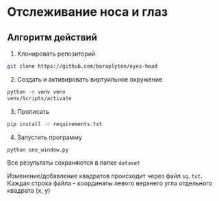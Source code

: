 # Отслеживание носа и глаз

## Алгоритм действий

1. Клонировать репозиторий
```bash
git clone https://github.com/boraplyton/eyes-head
```
2. Создать и активировать виртуильное окружение
```bash
python -m venv venv
venv/Scripts/activate
```
3. Прописать 
```bash
pip install -r requirements.txt 
```
4. Запустить программу
```bash
python one_window.py
```


Все результаты сохраняются в папке `dataset`

Изменение/добавление квадратов происходит через файл `sq.txt`. Каждая строка файла - координаты левого верхнего угла отдельного квадрата (x, y)